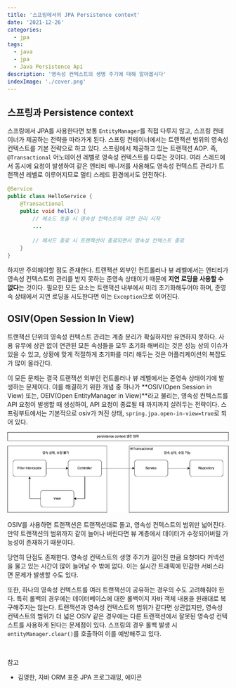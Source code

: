 ```yaml
---
title: '스프링에서의 JPA Persistence context'
date: '2021-12-26'
categories:
  - jpa
tags:
  - java
  - jpa
  - Java Persistence Api
description: '영속성 컨텍스트의 생명 주기에 대해 알아봅시다'
indexImage: './cover.png'
---
```


## 스프링과 Persistence context  

스프링에서 JPA를 사용한다면 보통 ```EntityManager```를 직접 다루지 않고, 스프링 컨테이너가 제공하는 전략을 따라가게 된다. 
스프링 컨테이너에서는 트랜잭션 범위의 영속성 컨텍스트를 기본 전략으로 하고 있다. 
스프링에서 제공하고 있는 트랜잭션 AOP. 즉, ```@Transactional``` 어노테이션 레벨로 영속성 컨텍스트를 다루는 것이다. 
여러 스레드에서 동시에 요청이 발생하여 같은 엔티티 매니저를 사용해도 영속성 컨텍스트 관리가 트랜잭션 레벨로 이루어지므로 멀티 스레드 환경에서도 안전하다. 

``` java
@Service
public class HelloService {
    @Transactional
    public void hello() {
        // 메소드 호출 시 영속성 컨텍스트에 의한 관리 시작
        ...

        // 메서드 종료 시 트랜잭션이 종료되면서 영속성 컨텍스트 종료
    }
}
```

하지만 주의해야할 점도 존재한다. 
트랜잭션 외부인 컨트롤러나 뷰 레벨에서는 엔티티가 영속성 컨텍스트의 관리를 받지 못하는 준영속 상태이기 때문에 **지연 로딩을 사용할 수 없다**는 것이다. 
필요한 모든 요소는 트랜잭션 내부에서 미리 초기화해두어야 하며, 준영속 상태에서 지연 로딩을 시도한다면 이는 ```Exception```으로 이어진다. 

## OSIV(Open Session In View)  

트랜잭션 단위의 영속성 컨텍스트 관리는 계층 분리가 확실하지만 유연하지 못하다. 
사용 유무에 상관 없이 연관된 모든 속성들을 모두 초기화 해버리는 것은 성능 상의 이슈가 있을 수 있고, 
상황에 맞게 적절하게 초기화를 미리 해두는 것은 어플리케이션의 복잡도가 많이 올라간다. 

이 모든 문제는 결국 트랜잭션 외부인 컨트롤러나 뷰 레벨에서는 준영속 상태이기에 발생하는 문제이다. 
이를 해결하기 위한 개념 중 하나가 **OSIV(Open Session in View) 또는, OEIV(Open EntityManager in View)**라고 불리는, 
영속성 컨텍스트를 API 요청이 발생할 때 생성하여, API 요청이 종료될 때 까지까지 살려두는 전략이다. 
스프링부트에서는 기본적으로 osiv가 켜진 상태, ```spring.jpa.open-in-view=true```로 되어 있다. 

![osiv](osiv.png)  

OSIV를 사용하면 트랜잭션은 트랜잭션대로 돌고, 영속성 컨텍스트의 범위만 넓어진다. 
만약 트랜잭션의 범위까지 같이 늘어나 버린다면 뷰 계층에서 데이터가 수정되어버릴 가능성이 존재하기 때문이다. 

당연히 단점도 존재한다. 
영속성 컨텍스트의 생명 주기가 길어진 만큼 요청마다 커넥션을 물고 있는 시간이 많이 늘어날 수 밖에 없다.
이는 실시간 트래픽에 민감한 서비스라면 문제가 발생할 수도 있다. 

또한, 하나의 영속성 컨텍스트를 여러 트랜잭션이 공유하는 경우의 수도 고려해줘야 한다. 
특히 롤백의 경우에는 데이터베이스에 대한 롤백이지 자바 객체 내용을 원래대로 복구해주지는 않는다.
트랜잭션과 영속성 컨텍스트의 범위가 같다면 상관없지만, 
영속성 컨텍스트의 범위가 더 넓은 OSIV 같은 경우에는 다른 트랜잭션에서 잘못된 영속성 컨텍스트를 사용하게 된다는 문제점이 있다. 
스프링의 경우 롤백 발생 시 ```entityManager.clear()```를 호출하여 이를 예방해주고 있다. 

<br/>

참고  
- 김영한, 자바 ORM 표준 JPA 프로그래밍, 에이콘